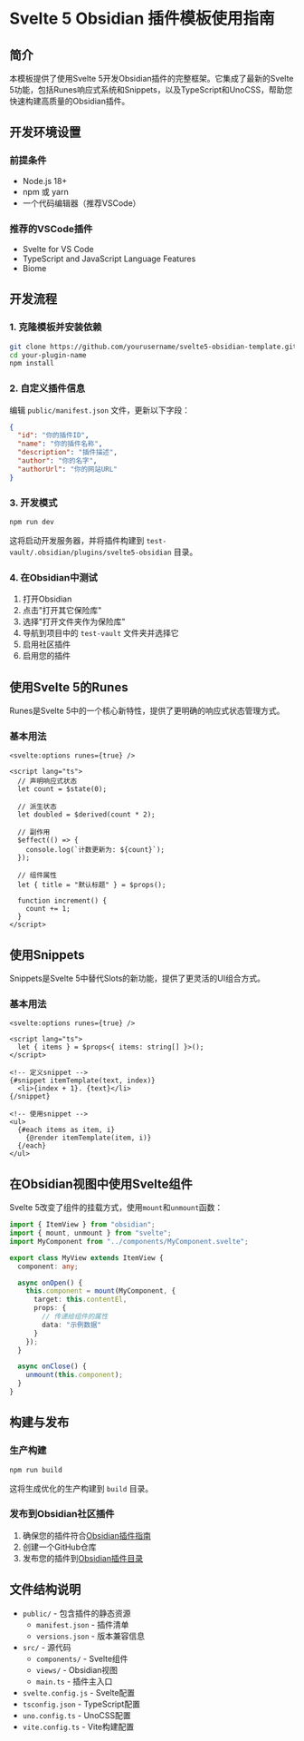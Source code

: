 # Svelte 5 Obsidian 插件模板使用指南

## 简介

本模板提供了使用Svelte 5开发Obsidian插件的完整框架。它集成了最新的Svelte 5功能，包括Runes响应式系统和Snippets，以及TypeScript和UnoCSS，帮助您快速构建高质量的Obsidian插件。

## 开发环境设置

### 前提条件

- Node.js 18+
- npm 或 yarn
- 一个代码编辑器（推荐VSCode）

### 推荐的VSCode插件

- Svelte for VS Code
- TypeScript and JavaScript Language Features
- Biome

## 开发流程

### 1. 克隆模板并安装依赖

```bash
git clone https://github.com/yourusername/svelte5-obsidian-template.git your-plugin-name
cd your-plugin-name
npm install
```

### 2. 自定义插件信息

编辑 `public/manifest.json` 文件，更新以下字段：

```json
{
  "id": "你的插件ID",
  "name": "你的插件名称",
  "description": "插件描述",
  "author": "你的名字",
  "authorUrl": "你的网站URL"
}
```

### 3. 开发模式

```bash
npm run dev
```

这将启动开发服务器，并将插件构建到 `test-vault/.obsidian/plugins/svelte5-obsidian` 目录。

### 4. 在Obsidian中测试

1. 打开Obsidian
2. 点击"打开其它保险库"
3. 选择"打开文件夹作为保险库"
4. 导航到项目中的 `test-vault` 文件夹并选择它
5. 启用社区插件
6. 启用您的插件

## 使用Svelte 5的Runes

Runes是Svelte 5中的一个核心新特性，提供了更明确的响应式状态管理方式。

### 基本用法

```svelte
<svelte:options runes={true} />

<script lang="ts">
  // 声明响应式状态
  let count = $state(0);
  
  // 派生状态
  let doubled = $derived(count * 2);
  
  // 副作用
  $effect(() => {
    console.log(`计数更新为: ${count}`);
  });
  
  // 组件属性
  let { title = "默认标题" } = $props();
  
  function increment() {
    count += 1;
  }
</script>
```

## 使用Snippets

Snippets是Svelte 5中替代Slots的新功能，提供了更灵活的UI组合方式。

### 基本用法

```svelte
<svelte:options runes={true} />

<script lang="ts">
  let { items } = $props<{ items: string[] }>();
</script>

<!-- 定义snippet -->
{#snippet itemTemplate(text, index)}
  <li>{index + 1}. {text}</li>
{/snippet}

<!-- 使用snippet -->
<ul>
  {#each items as item, i}
    {@render itemTemplate(item, i)}
  {/each}
</ul>
```

## 在Obsidian视图中使用Svelte组件

Svelte 5改变了组件的挂载方式，使用`mount`和`unmount`函数：

```typescript
import { ItemView } from "obsidian";
import { mount, unmount } from "svelte";
import MyComponent from "../components/MyComponent.svelte";

export class MyView extends ItemView {
  component: any;

  async onOpen() {
    this.component = mount(MyComponent, {
      target: this.contentEl,
      props: { 
        // 传递给组件的属性
        data: "示例数据"
      }
    });
  }

  async onClose() {
    unmount(this.component);
  }
}
```

## 构建与发布

### 生产构建

```bash
npm run build
```

这将生成优化的生产构建到 `build` 目录。

### 发布到Obsidian社区插件

1. 确保您的插件符合[Obsidian插件指南](https://docs.obsidian.md/Plugins/Releasing/Plugin+guidelines)
2. 创建一个GitHub仓库
3. 发布您的插件到[Obsidian插件目录](https://github.com/obsidianmd/obsidian-releases)

## 文件结构说明

- `public/` - 包含插件的静态资源
  - `manifest.json` - 插件清单
  - `versions.json` - 版本兼容信息
- `src/` - 源代码
  - `components/` - Svelte组件
  - `views/` - Obsidian视图
  - `main.ts` - 插件主入口
- `svelte.config.js` - Svelte配置
- `tsconfig.json` - TypeScript配置
- `uno.config.ts` - UnoCSS配置
- `vite.config.ts` - Vite构建配置 